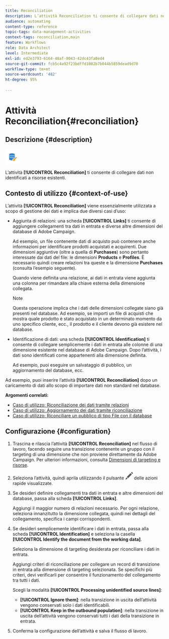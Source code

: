 ```yaml
---
title: Reconciliation
description: L’attività Reconciliation ti consente di collegare dati non identificati a risorse esistenti.
audience: automating
content-type: reference
topic-tags: data-management-activities
context-tags: reconciliation,main
feature: Workflows
role: Data Architect
level: Intermediate
exl-id: ed2e3793-6164-48af-9043-42dc43fa8ed4
source-git-commit: fcb5c4a92f23bdffd1082b7b044b5859dead9d70
workflow-type: tm+mt
source-wordcount: '482'
ht-degree: 95%

---
```


# Attività Reconciliation{#reconciliation}

## Descrizione {#description}

![](assets/reconciliation.png)

L’attività **[!UICONTROL Reconciliation]** ti consente di collegare dati non identificati a risorse esistenti.

## Contesto di utilizzo {#context-of-use}

L’attività **[!UICONTROL Reconciliation]** viene essenzialmente utilizzata a scopo di gestione dei dati e implica due diversi casi d’uso:

* Aggiunta di relazioni: una scheda **[!UICONTROL Links]** ti consente di aggiungere collegamenti tra dati in entrata e diverse altre dimensioni del database di Adobe Campaign.

   Ad esempio, un file contenente dati di acquisto può contenere anche informazioni per identificare prodotti acquistati e acquirenti. Due dimensioni aggiuntive (oltre a quella di **Purchases**) sono pertanto interessate dai dati del file: le dimensioni **Products** e **Profiles**. È necessario quindi creare relazioni tra queste e la dimensione **Purchases** (consulta l’esempio seguente).

   Quando viene definita una relazione, ai dati in entrata viene aggiunta una colonna per rimandare alla chiave esterna della dimensione collegata.

   >[!NOTE]
   >
   >Questa operazione implica che i dati delle dimensioni collegate siano già presenti nel database. Ad esempio, se importi un file di acquisti che mostra quale prodotto è stato acquistato in un determinato momento da uno specifico cliente, ecc., il prodotto e il cliente devono già esistere nel database.

* Identificazione di dati: una scheda **[!UICONTROL Identification]** ti consente di collegare semplicemente i dati in entrata alle colonne di una dimensione esistente nel database di Adobe Campaign. Dopo l’attività, i dati sono identificati come appartenenti alla dimensione definita.

   Ad esempio, puoi eseguire un salvataggio di pubblico, un aggiornamento del database, ecc.

Ad esempio, puoi inserire l’attività **[!UICONTROL Reconciliation]** dopo un caricamento di dati allo scopo di importare dati non standard nel database.

**Argomenti correlati:**

* [Caso di utilizzo: Riconciliazione dei dati tramite relazioni](../../automating/using/reconciliation-using-relations.md)
* [Caso di utilizzo: Aggiornamento dei dati tramite riconciliazione](../../automating/using/data-update-reconciliation.md)
* [Caso di utilizzo: Riconciliare un pubblico di tipo File con il database](../../automating/using/reconcile-file-audience-with-database.md)

## Configurazione {#configuration}

1. Trascina e rilascia l’attività **[!UICONTROL Reconciliation]** nel flusso di lavoro, facendo seguire una transizione contenente un gruppo con il targeting di una dimensione che non proviene direttamente da Adobe Campaign. Per ulteriori informazioni, consulta [Dimensioni di targeting e risorse](../../automating/using/query.md#targeting-dimensions-and-resources).
1. Seleziona l’attività, quindi aprila utilizzando il pulsante ![](assets/edit_darkgrey-24px.png) delle azioni rapide visualizzate.
1. Se desideri definire collegamenti tra dati in entrata e altre dimensioni del database, passa alla scheda **[!UICONTROL Links]**.

   Aggiungi il maggior numero di relazioni necessario. Per ogni relazione, seleziona innanzitutto la dimensione collegata, quindi nei dettagli del collegamento, specifica i campi corrispondenti.

1. Se desideri semplicemente identificare i dati in entrata, passa alla scheda **[!UICONTROL Identification]** e seleziona la casella **[!UICONTROL Identify the document from the working data]**.

   Seleziona la dimensione di targeting desiderata per riconciliare i dati in entrata.

   Aggiungi criteri di riconciliazione per collegare un record di transizione in entrata alla dimensione di targeting selezionata. Se specifichi più criteri, devi verificarli per consentire il funzionamento del collegamento tra tutti i dati.

   Scegli la modalità **[!UICONTROL Processing unidentified source lines]**:

   * **[!UICONTROL Ignore them]**: nella transizione in uscita dell’attività vengono conservati solo i dati identificabili.
   * **[!UICONTROL Keep in the outbound population]**: nella transizione in uscita dell’attività vengono conservati tutti i dati della transizione in entrata.

1. Conferma la configurazione dell’attività e salva il flusso di lavoro.
